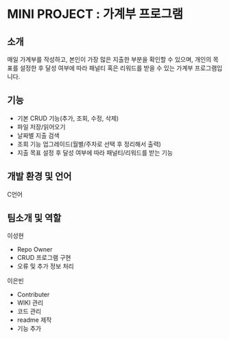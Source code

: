 # MINI PROJECT : 가계부 프로그램

## 소개
매일 가계부를 작성하고, 본인이 가장 많은 지출한 부분을 확인할 수 있으며, 개인의 목표를 설정한 후 달성 여부에 따라 패널티 혹은 리워드를 받을 수 있는 가계부 프로그램입니다. 


## 기능
- 기본 CRUD 기능(추가, 조회, 수정, 삭제)
- 파일 저장/읽어오기
- 날짜별 지출 검색
- 조회 기능 업그레이드(월별/주차로 선택 후 정리해서 출력)
- 지출 목표 설정 후 달성 여부에 따라 패널티/리워드를 받는 기능


## 개발 환경 및 언어
C언어

## 팀소개 및 역할

이성현
- Repo Owner
- CRUD 프로그램 구현
- 오류 및 추가 정보 처리

이은빈
- Contributer
- WIKI 관리
- 코드 관리
- readme 제작
- 기능 추가
